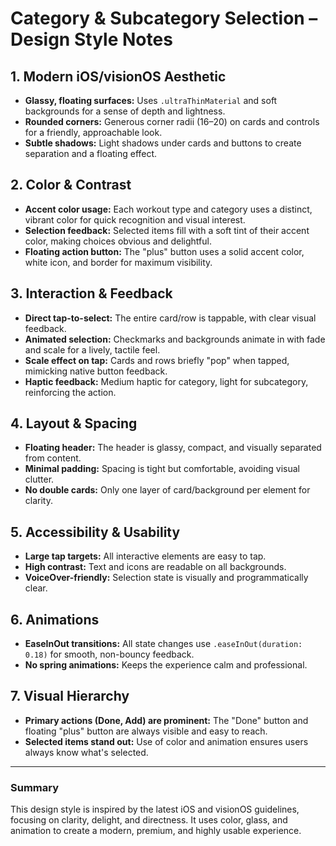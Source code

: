 # Category & Subcategory Selection – Design Style Notes

## 1. Modern iOS/visionOS Aesthetic

- **Glassy, floating surfaces:** Uses `.ultraThinMaterial` and soft backgrounds for a sense of depth and lightness.
- **Rounded corners:** Generous corner radii (16–20) on cards and controls for a friendly, approachable look.
- **Subtle shadows:** Light shadows under cards and buttons to create separation and a floating effect.

## 2. Color & Contrast

- **Accent color usage:** Each workout type and category uses a distinct, vibrant color for quick recognition and visual interest.
- **Selection feedback:** Selected items fill with a soft tint of their accent color, making choices obvious and delightful.
- **Floating action button:** The "plus" button uses a solid accent color, white icon, and border for maximum visibility.

## 3. Interaction & Feedback

- **Direct tap-to-select:** The entire card/row is tappable, with clear visual feedback.
- **Animated selection:** Checkmarks and backgrounds animate in with fade and scale for a lively, tactile feel.
- **Scale effect on tap:** Cards and rows briefly "pop" when tapped, mimicking native button feedback.
- **Haptic feedback:** Medium haptic for category, light for subcategory, reinforcing the action.

## 4. Layout & Spacing

- **Floating header:** The header is glassy, compact, and visually separated from content.
- **Minimal padding:** Spacing is tight but comfortable, avoiding visual clutter.
- **No double cards:** Only one layer of card/background per element for clarity.

## 5. Accessibility & Usability

- **Large tap targets:** All interactive elements are easy to tap.
- **High contrast:** Text and icons are readable on all backgrounds.
- **VoiceOver-friendly:** Selection state is visually and programmatically clear.

## 6. Animations

- **EaseInOut transitions:** All state changes use `.easeInOut(duration: 0.18)` for smooth, non-bouncy feedback.
- **No spring animations:** Keeps the experience calm and professional.

## 7. Visual Hierarchy

- **Primary actions (Done, Add) are prominent:** The "Done" button and floating "plus" button are always visible and easy to reach.
- **Selected items stand out:** Use of color and animation ensures users always know what's selected.

---

### Summary

This design style is inspired by the latest iOS and visionOS guidelines, focusing on clarity, delight, and directness. It uses color, glass, and animation to create a modern, premium, and highly usable experience.
